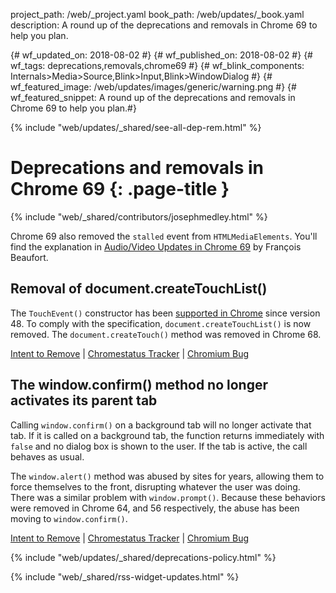 project_path: /web/_project.yaml book_path: /web/updates/_book.yaml description: A round up of the deprecations and removals in Chrome 69 to help you plan.

{# wf_updated_on: 2018-08-02 #} {# wf_published_on: 2018-08-02 #} {# wf_tags: deprecations,removals,chrome69 #} {# wf_blink_components: Internals>Media>Source,Blink>Input,Blink>WindowDialog #} {# wf_featured_image: /web/updates/images/generic/warning.png #} {# wf_featured_snippet: A round up of the deprecations and removals in Chrome 69 to help you plan.#}

{% include "web/updates/_shared/see-all-dep-rem.html" %}

# Deprecations and removals in Chrome 69 {: .page-title }

{% include "web/_shared/contributors/josephmedley.html" %}

Chrome 69 also removed the `stalled` event from `HTMLMediaElements`. You'll find the explanation in [Audio/Video Updates in Chrome 69](web/updates/2018/08/chrome-69-media-updates#stalled) by François Beaufort.

## Removal of document.createTouchList()

The `TouchEvent()` constructor has been [supported in Chrome](https://developer.mozilla.org/en-US/docs/Web/API/TouchEvent/TouchEvent#Browser_compatibility) since version 48. To comply with the specification, `document.createTouchList()` is now removed. The `document.createTouch()` method was removed in Chrome 68.

[Intent to Remove](https://groups.google.com/a/chromium.org/d/topic/blink-dev/GLbUpUUnQzc/discussion) &#124; [Chromestatus Tracker](https://www.chromestatus.com/feature/5185332291043328) &#124; [Chromium Bug](https://bugs.chromium.org/p/chromium/issues/detail?id=518868)

## The window.confirm() method no longer activates its parent tab

Calling `window.confirm()` on a background tab will no longer activate that tab. If it is called on a background tab, the function returns immediately with `false` and no dialog box is shown to the user. If the tab is active, the call behaves as usual.

The `window.alert()` method was abused by sites for years, allowing them to force themselves to the front, disrupting whatever the user was doing. There was a similar problem with `window.prompt()`. Because these behaviors were removed in Chrome 64, and 56 respectively, the abuse has been moving to `window.confirm()`.

[Intent to Remove](https://groups.google.com/a/chromium.org/d/topic/blink-dev/wqqwsQgwfZI/discussion) &#124; [Chromestatus Tracker](https://www.chromestatus.com/feature/5140698722467840) &#124; [Chromium Bug](https://bugs.chromium.org/p/chromium/issues/detail?id=849816)

{% include "web/updates/_shared/deprecations-policy.html" %}

{% include "web/_shared/rss-widget-updates.html" %}
